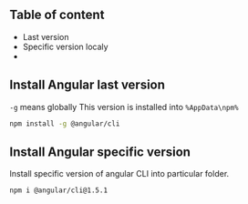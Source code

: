 ## Table of content
* Last version
* Specific version localy
* 
## Install Angular last version
`-g` means globally
This version is installed into `%AppData\npm%`
```bash
npm install -g @angular/cli
```
## Install Angular specific version
Install specific version of angular CLI into particular folder.
```bash
npm i @angular/cli@1.5.1
```
